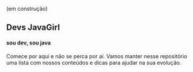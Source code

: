 (em construção)

## Devs JavaGirl

#### sou dev, sou java

Comece por aqui e não se perca por aí. Vamos manter nesse repositório uma lista com nossos conteúdos e dicas para ajudar na sua evolução.
